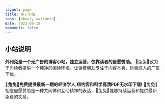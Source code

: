 ```yaml
---
layout: page
title: 关于小站
tags: [about, waikantu]
date: 2023-09-18
comments: false
---
```

    
## 小站说明

**外刊兔是一个无广告的博客小站，独立运营，依靠读者的自愿赞助。**
🐰兔兔🐰致力于为读者提供一个纯净的阅读环境，让读者朋友专注于内容本身，远离烦人的广告干扰。

**🐰兔兔🐰免费提供最新一期的经济学人,纽约客和科学高清PDF无水印下载!** 
🐰兔兔🐰相信自愿赞助是一种共同体和互助精神的表达，🐰兔兔🐰能够持续运营和提供最新免费的文章。
